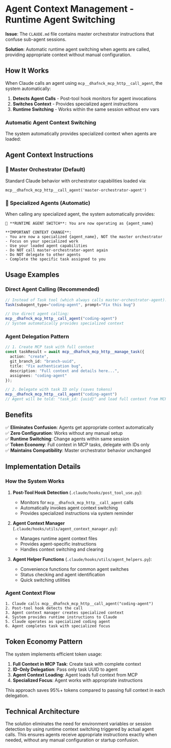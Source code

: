 # Agent Context Management - Runtime Agent Switching

**Issue**: The `CLAUDE.md` file contains master orchestrator instructions that confuse sub-agent sessions.

**Solution**: Automatic runtime agent switching when agents are called, providing appropriate context without manual configuration.

## How It Works

When Claude calls an agent using `mcp__dhafnck_mcp_http__call_agent`, the system automatically:
1. **Detects Agent Calls** - Post-tool hook monitors for agent invocations
2. **Switches Context** - Provides specialized agent instructions 
3. **Runtime Switching** - Works within the same session without env vars

### Automatic Agent Context Switching

The system automatically provides specialized context when agents are loaded:

## Agent Context Instructions

### 🎯 Master Orchestrator (Default)
Standard Claude behavior with orchestrator capabilities loaded via:
```
mcp__dhafnck_mcp_http__call_agent('master-orchestrator-agent')
```

### 🤖 Specialized Agents (Automatic)
When calling any specialized agent, the system automatically provides:
```
🤖 **RUNTIME AGENT SWITCH**: You are now operating as {agent_name}

**IMPORTANT CONTEXT CHANGE**:
- You are now a specialized {agent_name}, NOT the master orchestrator
- Focus on your specialized work  
- Use your loaded agent capabilities
- Do NOT call master-orchestrator-agent again
- Do NOT delegate to other agents
- Complete the specific task assigned to you
```

## Usage Examples

### Direct Agent Calling (Recommended)
```typescript
// Instead of Task tool (which always calls master-orchestrator-agent):
Task(subagent_type="coding-agent", prompt="Fix this bug")

// Use direct agent calling:
mcp__dhafnck_mcp_http__call_agent("coding-agent")
// System automatically provides specialized context
```

### Agent Delegation Pattern
```typescript
// 1. Create MCP task with full context
const taskResult = await mcp__dhafnck_mcp_http__manage_task({
  action: "create",
  git_branch_id: "branch-uuid", 
  title: "Fix authentication bug",
  description: "Full context and details here...",
  assignees: "coding-agent"
});

// 2. Delegate with task ID only (saves tokens)
mcp__dhafnck_mcp_http__call_agent("coding-agent")
// Agent will be told: "task_id: {uuid}" and load full context from MCP
```

## Benefits

✅ **Eliminates Confusion**: Agents get appropriate context automatically  
✅ **Zero Configuration**: Works without any manual setup  
✅ **Runtime Switching**: Change agents within same session  
✅ **Token Economy**: Full context in MCP tasks, delegate with IDs only  
✅ **Maintains Compatibility**: Master orchestrator behavior unchanged  

## Implementation Details

### How the System Works

1. **Post-Tool Hook Detection** (`.claude/hooks/post_tool_use.py`):
   - Monitors for `mcp__dhafnck_mcp_http__call_agent` calls
   - Automatically invokes agent context switching
   - Provides specialized instructions via system reminder

2. **Agent Context Manager** (`.claude/hooks/utils/agent_context_manager.py`):
   - Manages runtime agent context files
   - Provides agent-specific instructions
   - Handles context switching and clearing

3. **Agent Helper Functions** (`.claude/hooks/utils/agent_helpers.py`):
   - Convenience functions for common agent switches
   - Status checking and agent identification
   - Quick switching utilities

### Agent Context Flow
```
1. Claude calls mcp__dhafnck_mcp_http__call_agent("coding-agent")
2. Post-tool hook detects the call
3. Agent context manager creates specialized context
4. System provides runtime instructions to Claude
5. Claude operates as specialized coding agent
6. Agent completes task with specialized focus
```

## Token Economy Pattern

The system implements efficient token usage:

1. **Full Context in MCP Task**: Create task with complete context
2. **ID-Only Delegation**: Pass only task UUID to agent
3. **Agent Context Loading**: Agent loads full context from MCP
4. **Specialized Focus**: Agent works with appropriate instructions

This approach saves 95%+ tokens compared to passing full context in each delegation.

## Technical Architecture

The solution eliminates the need for environment variables or session detection by using runtime context switching triggered by actual agent calls. This ensures agents receive appropriate instructions exactly when needed, without any manual configuration or startup confusion.